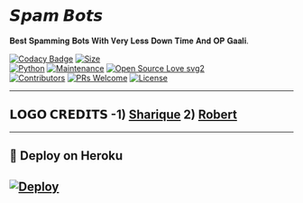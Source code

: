 # 𝙎𝙥𝙖𝙢 𝘽𝙤𝙩𝙨
 𝐁𝐞𝐬𝐭 𝐒𝐩𝐚𝐦𝐦𝐢𝐧𝐠 𝐁𝐨𝐭𝐬 𝐖𝐢𝐭𝐡 𝐕𝐞𝐫𝐲 𝐋𝐞𝐬𝐬 𝐃𝐨𝐰𝐧 𝐓𝐢𝐦𝐞 𝐀𝐧𝐝 𝐎𝐏 𝐆𝐚𝐚𝐥𝐢.
 
[![Codacy Badge](https://api.codacy.com/project/badge/Grade/f7c51539e67b483bb8d7749acca51d3a)](https://app.codacy.com/gh/dangerousjatt/SpamBot-2.0?utm_source=github.com&utm_medium=referral&utm_content=dangerousjatt/SpamBot-2.0&utm_campaign=Badge_Grade_Settings)
[![Size](https://img.shields.io/github/repo-size/dangerousjatt/SpamBot-2.0?style=flat-square&color=green)](https://github.com/acexduke/EclipseSpamBots)   
[![Python](https://img.shields.io/badge/Python-v3.9-blue)](https://www.python.org/)
[![Maintenance](https://img.shields.io/badge/Maintained%3F-yes-green.svg)](https://github.com/acexduke/EclipseSpamBotsgraphs/commit-activity)
[![Open Source Love svg2](https://badges.frapsoft.com/os/v2/open-source.svg?v=103)](https://github.com/dangerousjatt/SpamBot-2.0)   
[![Contributors](https://img.shields.io/github/contributors/dangerousjatt/SpamBot-2.0?style=flat-square&color=green)](https://github.com/acexduke/EclipseSpamBotsgraphs/contributors)
[![PRs Welcome](https://img.shields.io/badge/PRs-welcome-brightgreen.svg?style=flat-square)](https://makeapullrequest.com)
[![License](https://img.shields.io/badge/License-AGPL-blue)](https://github.com/acexduke/EclipseSpamBotsblob/main/LICENSE)

-------------------------------------------------
## 𝗟𝗢𝗚𝗢 𝗖𝗥𝗘𝗗𝗜𝗧𝗦 -1) [Sharique](https://t.me/AnonymousTechnician) 2) [Robert](https://t.me/@EL_DRAGO_DESTRUCTOR)
-------------------------------------------------

## 🚀 Deploy on Heroku 
[![Deploy](https://www.herokucdn.com/deploy/button.svg)](https://www.heroku.com/deploy?template=https://github.com/acexduke/EclipseSpamBots)
------------------------------------------------
